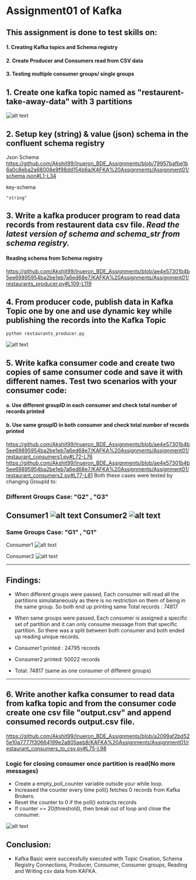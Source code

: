 # Assignment01 of Kafka

## This assignment is done to test skills on:
#### 1. Creating Kafka topics and Schema registry 
#### 2. Create Producer and Consumers read from CSV data
#### 3. Testing multiple consumer groups/ single groups


## 1. Create one kafka topic named as "restaurent-take-away-data" with 3 partitions

![alt text](https://github.com/Akshit99/Inueron_BDE_Assignments/blob/main/KAFKA%20Assignments/Assignment01/screenshots/Kafka-topic.PNG?raw=true "Create Topic")

## 2. Setup key (string) & value (json) schema in the confluent schema registry

Json Schema
https://github.com/Akshit99/Inueron_BDE_Assignments/blob/79957bafbe1b6a0c8eba2a68008e9f98dd154b6a/KAFKA%20Assignments/Assignment01/schema.json#L1-L34

key-schema
```
"string"
```

 ## 3. Write a kafka producer program to read data records from restaurent data csv file. *Read the latest version of schema and schema_str from schema registry.*

#### Reading schema from Schema registry

https://github.com/Akshit99/Inueron_BDE_Assignments/blob/ae4e57301b4b5ee69895954ba2be1eb7a6ed68e7/KAFKA%20Assignments/Assignment01/restaurants_producer.py#L109-L119

## 4. From producer code, publish data in Kafka Topic one by one and use dynamic key while publishing the records into the Kafka Topic
```
python restaurants_producer.py
```

![alt text](https://github.com/Akshit99/Inueron_BDE_Assignments/blob/main/KAFKA%20Assignments/Assignment01/screenshots/producer.PNG?raw=true)

## 5. Write kafka consumer code and create two copies of same consumer code and save it with different names. Test two scenarios with your consumer code:
#### a. Use different groupID in each consumer and check total number of records printed
#### b. Use same groupID in both consumer and check total number of records printed

https://github.com/Akshit99/Inueron_BDE_Assignments/blob/ae4e57301b4b5ee69895954ba2be1eb7a6ed68e7/KAFKA%20Assignments/Assignment01/restaurant_consumers1.py#L72-L76
https://github.com/Akshit99/Inueron_BDE_Assignments/blob/ae4e57301b4b5ee69895954ba2be1eb7a6ed68e7/KAFKA%20Assignments/Assignment01/restaurant_consumers2.py#L77-L81
Both these cases were tested by changing GroupId to:

### Different Groups Case:  "G2" , "G3"

Consumer1 
![alt text](https://github.com/Akshit99/Inueron_BDE_Assignments/blob/main/KAFKA%20Assignments/Assignment01/screenshots/dg_consumer1.PNG?raw=true)
Consumer2
![alt text](https://github.com/Akshit99/Inueron_BDE_Assignments/blob/main/KAFKA%20Assignments/Assignment01/screenshots/dg_consumer2.PNG?raw=true)
---

### Same Groups Case: "G1" , "G1"

Consumer1
![alt text](https://github.com/Akshit99/Inueron_BDE_Assignments/blob/main/KAFKA%20Assignments/Assignment01/screenshots/sg_consumer1.PNG?raw=true)

Consumer2 
![alt text](https://github.com/Akshit99/Inueron_BDE_Assignments/blob/main/KAFKA%20Assignments/Assignment01/screenshots/sg_consumer2.PNG?raw=true)

---
## Findings:
- When different groups were passed, Each consumer will read all the partitions simulataneously as there is no restriction on them of being in the same group. So both end up printing same Total records : 74817
- When same groups were passed, Each consumer is assigned a specific set of partition and it can only consume message from that specific partition. So there was a split between both consumer and both ended up reading unique records. 

 - Consumer1 printed : 24795 records  
 - Consumer2 printed: 50022 records 
 - Total: 74817 (same as one consumer of different groups)
  
---

## 6. Write another kafka consumer to read data from kafka topic and from the consumer code create one csv file "output.csv" and append consumed records output.csv file.

https://github.com/Akshit99/Inueron_BDE_Assignments/blob/a2099af2bd525e10a7777f30664199e2a805aeb8/KAFKA%20Assignments/Assignment01/restaurant_consumers_to_csv.py#L75-L98

### Logic for closing consumer once partition is read(No more messages)
- Create a empty_poll_counter variable outside your while loop.
- Increased the counter every time poll() fetches 0 records from Kafka Brokers.
- Reset the counter to 0 if the poll() extracts records
- If counter == 20(threshold), then break out of loop and close the consumer.

![alt text](https://github.com/Akshit99/Inueron_BDE_Assignments/blob/main/KAFKA%20Assignments/Assignment01/screenshots/df.PNG?raw=true)


## Conclusion:
- Kafka Basic were successfully executed with Topic Creation, Schema Registry Connections, Producer, Consumer, Consumer groups, Reading and Writing csv data from KAFKA.
